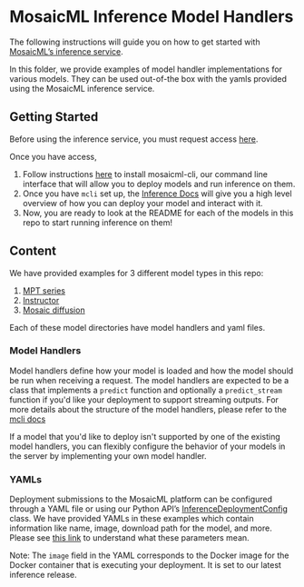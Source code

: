 # MosaicML Inference Model Handlers

The following instructions will guide you on how to get started with [MosaicML’s inference service](https://www.mosaicml.com/blog/inference-launch). 

In this folder, we provide examples of model handler implementations for various models. They can be used out-of-the box with the yamls provided using the MosaicML inference service. 

## Getting Started

Before using the inference service, you must request access [here](https://forms.mosaicml.com/demo).

Once you have access, 

1. Follow instructions [here](https://docs.mosaicml.com/projects/mcli/en/latest/quick_start/getting_started.html) to install mosaicml-cli, our command line interface that will allow you to deploy models and run inference on them.
2. Once you have `mcli` set up, the [Inference Docs](https://docs.mosaicml.com/projects/mcli/en/latest/quick_start/quick_start_inference.html) will give you a high level overview of how you can deploy your model and interact with it.
3. Now, you are ready to look at the README for each of the models in this repo to start running inference on them!


## Content
We have provided examples for 3 different model types in this repo:

1. [MPT series](https://github.com/mosaicml/examples/tree/main/examples/inference-deployments/mpt)
2. [Instructor](https://github.com/mosaicml/examples/tree/main/examples/inference-deployments/instructor) 
3. [Mosaic diffusion](https://github.com/mosaicml/examples/tree/main/examples/inference-deployments/mosaic_diffusion)

Each of these model directories have model handlers and yaml files.

### Model Handlers

Model handlers define how your model is loaded and how the model should be run when receiving a request. The model handlers are expected to be a class that implements a `predict` function and optionally a `predict_stream` function if you'd like your deployment to support streaming outputs. For more details about the structure of the model handlers, please refer to the [mcli docs](https://docs.mosaicml.com/projects/mcli/en/latest/inference/deployment_features.html#model-handlers)

If a model that you'd like to deploy isn't supported by one of the existing model handlers, you can flexibly configure the behavior of your models in the server by implementing your own model handler. 


### YAMLs

Deployment submissions to the MosaicML platform can be configured through a YAML file or using our Python API’s [InferenceDeploymentConfig](https://docs.mosaicml.com/projects/mcli/en/latest/inference/working_with_deployments.html#the-inferencedeploymentconfig-object) class. We have provided YAMLs in these examples which contain information like name, image, download path for the model, and more. Please see [this link](https://docs.mosaicml.com/projects/mcli/en/latest/inference/inference_schema.html) to understand what these parameters mean.

Note: The `image` field in the YAML corresponds to the Docker image for the Docker container that is executing your deployment. It is set to our latest inference release. 
